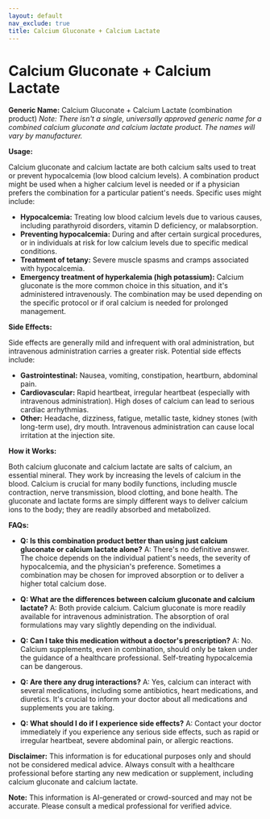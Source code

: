 ```yaml
---
layout: default
nav_exclude: true
title: Calcium Gluconate + Calcium Lactate
---
```


# Calcium Gluconate + Calcium Lactate

**Generic Name:** Calcium Gluconate + Calcium Lactate (combination product)  *Note:  There isn't a single, universally approved generic name for a combined calcium gluconate and calcium lactate product.  The names will vary by manufacturer.*

**Usage:**

Calcium gluconate and calcium lactate are both calcium salts used to treat or prevent hypocalcemia (low blood calcium levels).  A combination product might be used when a higher calcium level is needed or if a physician prefers the combination for a particular patient's needs.  Specific uses might include:

* **Hypocalcemia:**  Treating low blood calcium levels due to various causes, including parathyroid disorders, vitamin D deficiency, or malabsorption.
* **Preventing hypocalcemia:** During and after certain surgical procedures, or in individuals at risk for low calcium levels due to specific medical conditions.
* **Treatment of tetany:** Severe muscle spasms and cramps associated with hypocalcemia.
* **Emergency treatment of hyperkalemia (high potassium):**  Calcium gluconate is the more common choice in this situation, and it's administered intravenously.  The combination may be used depending on the specific protocol or if oral calcium is needed for prolonged management.


**Side Effects:**

Side effects are generally mild and infrequent with oral administration, but intravenous administration carries a greater risk.  Potential side effects include:

* **Gastrointestinal:**  Nausea, vomiting, constipation, heartburn, abdominal pain.
* **Cardiovascular:**  Rapid heartbeat, irregular heartbeat (especially with intravenous administration).  High doses of calcium can lead to serious cardiac arrhythmias.
* **Other:**  Headache, dizziness, fatigue, metallic taste, kidney stones (with long-term use), dry mouth.  Intravenous administration can cause local irritation at the injection site.

**How it Works:**

Both calcium gluconate and calcium lactate are salts of calcium, an essential mineral.  They work by increasing the levels of calcium in the blood.  Calcium is crucial for many bodily functions, including muscle contraction, nerve transmission, blood clotting, and bone health.  The gluconate and lactate forms are simply different ways to deliver calcium ions to the body; they are readily absorbed and metabolized.


**FAQs:**

* **Q: Is this combination product better than using just calcium gluconate or calcium lactate alone?** A:  There's no definitive answer. The choice depends on the individual patient's needs, the severity of hypocalcemia, and the physician's preference.  Sometimes a combination may be chosen for improved absorption or to deliver a higher total calcium dose.

* **Q:  What are the differences between calcium gluconate and calcium lactate?** A: Both provide calcium. Calcium gluconate is more readily available for intravenous administration. The absorption of oral formulations may vary slightly depending on the individual.

* **Q: Can I take this medication without a doctor's prescription?** A: No. Calcium supplements, even in combination, should only be taken under the guidance of a healthcare professional.  Self-treating hypocalcemia can be dangerous.

* **Q:  Are there any drug interactions?** A: Yes, calcium can interact with several medications, including some antibiotics, heart medications, and diuretics.  It's crucial to inform your doctor about all medications and supplements you are taking.

* **Q: What should I do if I experience side effects?** A: Contact your doctor immediately if you experience any serious side effects, such as rapid or irregular heartbeat, severe abdominal pain, or allergic reactions.


**Disclaimer:** This information is for educational purposes only and should not be considered medical advice.  Always consult with a healthcare professional before starting any new medication or supplement, including calcium gluconate and calcium lactate.


**Note:** This information is AI-generated or crowd-sourced and may not be accurate. Please consult a medical professional for verified advice.